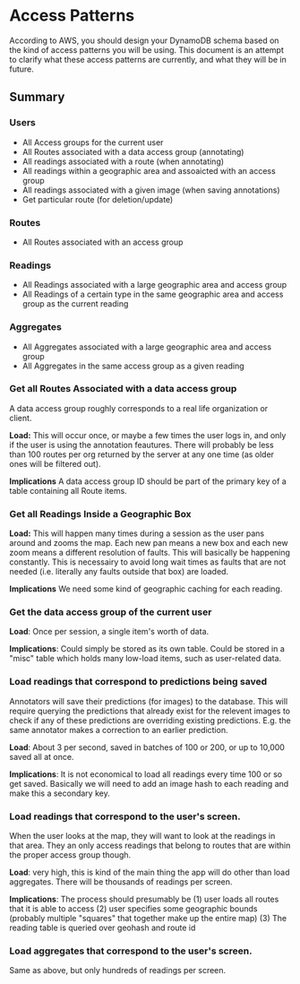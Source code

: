 # Access Patterns

According to AWS, you should design your DynamoDB schema based on the kind of access patterns you will be using. This document is an attempt to clarify what these access patterns are currently, and what they will be in future.

## Summary

### Users
- All Access groups for the current user
- All Routes associated with a data access group (annotating)
- All readings associated with a route (when annotating)
- All readings within a geographic area and assoaicted with an access group
- All readings associated with a given image (when saving annotations)
- Get particular route (for deletion/update)

### Routes
- All Routes associated with an access group

### Readings

- All Readings associated with a large geographic area and access group
- All Readings of a certain type in the same geographic area and access group as the current reading


### Aggregates

- All Aggregates associated with a large geographic area and access group
- All Aggregates in the same access group as a given reading

### Get all Routes Associated with a data access group

A data access group roughly corresponds to a real life organization or client.

**Load:** This will occur once, or maybe a few times the user logs in, and only if the user is using the annotation feautures. There will probably be less than 100 routes per org returned by the server at any one time (as older ones will be filtered out).

**Implications** A data access group ID should be part of the primary key of a table containing all Route items.

### Get all Readings Inside a Geographic Box

**Load:** This will happen many times during a session as the user pans around and zooms the map. Each new pan means a new box and each new zoom means a different resolution of faults. This will basically be happening constantly. This is necessairy to avoid long wait times as faults that are not needed (i.e. literally any faults outside that box) are loaded.

**Implications** We need some kind of geographic caching for each reading.

### Get the data access group of the current user

**Load**: Once per session, a single item's worth of data.

**Implications**: Could simply be stored as its own table. Could be stored in a "misc" table which holds many low-load items, such as user-related data.

### Load readings that correspond to predictions being saved

Annotators will save their predictions (for images) to the database. This will require querying the predictions that already exist for the relevent images to check if any of these predictions are overriding existing predictions. E.g. the same annotator makes a correction to an earlier prediction.

**Load**: About 3 per second, saved in batches of 100 or 200, or up to 10,000 saved all at once.

**Implications**: It is not economical to load all readings every time 100 or so get saved. Basically we will need to add an image hash to each reading and make this a secondary key.

### Load readings that correspond to the user's screen.

When the user looks at the map, they will want to look at the readings in that area. They an only access readings that belong to routes that are within the proper access group though.

**Load**: very high, this is kind of the main thing the app will do other than load aggregates. There will be thousands of readings per screen.

**Implications**: The process should presumably be 
(1) user loads all routes that it is able to access 
(2) user specifies some geographic bounds (probably multiple "squares" that together make up the entire map)
(3) The reading table is queried over geohash and route id

### Load aggregates that correspond to the user's screen.

Same as above, but only hundreds of readings per screen.